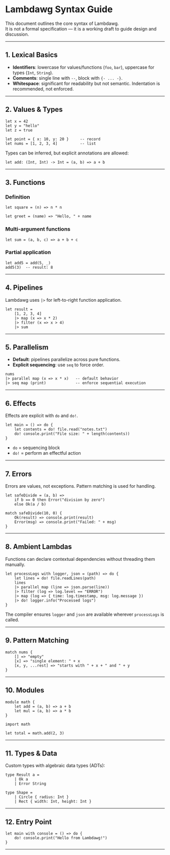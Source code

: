 # Lambdawg Syntax Guide

This document outlines the core syntax of Lambdawg.  
It is not a formal specification — it is a working draft to guide design and discussion.

---

## 1. Lexical Basics

- **Identifiers**: lowercase for values/functions (`foo`, `bar`), uppercase for types (`Int`, `String`).
- **Comments**: single line with `--`, block with `{- ... -}`.
- **Whitespace**: significant for readability but not semantic. Indentation is recommended, not enforced.

---

## 2. Values & Types

```lambdawg
let x = 42
let y = "hello"
let z = true

let point = { x: 10, y: 20 }     -- record
let nums = [1, 2, 3, 4]          -- list
```

Types can be inferred, but explicit annotations are allowed:

```lambdawg
let add: (Int, Int) -> Int = (a, b) => a + b
```

---

## 3. Functions

### Definition
```lambdawg
let square = (n) => n * n

let greet = (name) => "Hello, " + name
```

### Multi-argument functions
```lambdawg
let sum = (a, b, c) => a + b + c
```

### Partial application
```lambdawg
let add5 = add(5, _)
add5(3)  -- result: 8
```

---

## 4. Pipelines

Lambdawg uses `|>` for left-to-right function application.

```lambdawg
let result =
    [1, 2, 3, 4]
    |> map (x => x * 2)
    |> filter (x => x > 4)
    |> sum
```

---

## 5. Parallelism

- **Default**: pipelines parallelize across pure functions.  
- **Explicit sequencing**: use `seq` to force order.

```lambdawg
nums
|> parallel map (x => x * x)   -- default behavior
|> seq map (print)             -- enforce sequential execution
```

---

## 6. Effects

Effects are explicit with `do` and `do!`.

```lambdawg
let main = () => do {
    let contents = do! file.read("notes.txt")
    do! console.print("File size: " + length(contents))
}
```

- `do` = sequencing block  
- `do!` = perform an effectful action

---

## 7. Errors

Errors are values, not exceptions. Pattern matching is used for handling.

```lambdawg
let safeDivide = (a, b) =>
    if b == 0 then Error("division by zero")
    else Ok(a / b)

match safeDivide(10, 0) {
    Ok(result) => console.print(result)
    Error(msg) => console.print("Failed: " + msg)
}
```

---

## 8. Ambient Lambdas

Functions can declare contextual dependencies without threading them manually.

```lambdawg
let processLogs with logger, json = (path) => do {
    let lines = do! file.readLines(path)
    lines
    |> parallel map (line => json.parse(line))
    |> filter (log => log.level == "ERROR")
    |> map (log => { time: log.timestamp, msg: log.message })
    |> do! logger.info("Processed logs")
}
```

The compiler ensures `logger` and `json` are available wherever `processLogs` is called.

---

## 9. Pattern Matching

```lambdawg
match nums {
    [] => "empty"
    [x] => "single element: " + x
    [x, y, ...rest] => "starts with " + x + " and " + y
}
```

---

## 10. Modules

```lambdawg
module math {
    let add = (a, b) => a + b
    let mul = (a, b) => a * b
}

import math

let total = math.add(2, 3)
```

---

## 11. Types & Data

Custom types with algebraic data types (ADTs):

```lambdawg
type Result a =
    | Ok a
    | Error String

type Shape =
    | Circle { radius: Int }
    | Rect { width: Int, height: Int }
```

---

## 12. Entry Point

```lambdawg
let main with console = () => do {
    do! console.print("Hello from Lambdawg!")
}
```

---
